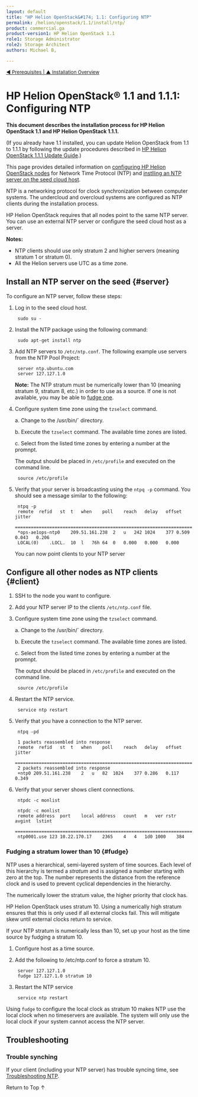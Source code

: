 ```yaml
---
layout: default
title: "HP Helion OpenStack&#174; 1.1: Configuring NTP"
permalink: /helion/openstack/1.1/install/ntp/
product: commercial.ga
product-version1: HP Helion OpenStack 1.1
role1: Storage Administrator
role2: Storage Architect
authors: Michael B, 

---
```

<!--UNDER REVISION-->


<script>

function PageRefresh {
onLoad="window.refresh"
}

PageRefresh();

</script>

<p style="font-size: small;"> <a href="/helion/openstack/1.1/install/prereqs/#ntp">&#9664; Prerequisites | <a href="/helion/openstack/1.1/install/overview/"> &#9650; Installation Overview</a> </p> 

# HP Helion OpenStack&#174; 1.1 and 1.1.1: Configuring NTP

**This document describes the installation process for HP Helion OpenStack 1.1 and HP Helion OpenStack 1.1.1.**

(If you already have 1.1 installed, you can update Helion OpenStack from 1.1 to 1.1.1 by following the update procedures described in [HP Helion OpenStack 1.1.1 Update Guide](/helion/openstack/1.1.1/update/).)

This page provides detailed information on [configuring HP Helion OpenStack nodes](#client) for Network Time Protocol (NTP) and [instlling an NTP server on the seed cloud host](#server). 

NTP is a networking protocol for clock synchronization between computer systems. The undercloud and overcloud systems are configured as NTP clients during the installation process.

HP Helion OpenStack requires that all nodes point to the same NTP server. You can use an external NTP server or configure the seed cloud host as a server. 

**Notes:** 

* NTP clients should use only stratum 2 and higher servers (meaning stratum 1 or stratum 0).
* All the Helion servers use UTC as a time zone.

## Install an NTP server on the seed  {#server}

To configure an NTP server, follow these steps: 

1. Log in to the seed cloud host.

		sudo su -

2. Install the NTP package using the following command:

		sudo apt-get install ntp

3. Add NTP servers to `/etc/ntp.conf`. The following example use servers from the NTP Pool Project:

		server ntp.ubuntu.com
		server 127.127.1.0

	**Note:** The NTP stratum must be numerically lower than 10 (meaning stratum 9, stratum 8, etc.) in order to use as a source. If one is not available, you may be able to [fudge one](#fudge).

4. Configure system time zone using the `tzselect` command.

	a. Change to the /usr/bin/` directory.

	b. Execute the `tzselect` command. The available time zones are listed.

	c. Select from the listed time zones by entering a number at the promnpt.

	The output should be placed in `/etc/profile` and executed on the command line.

		source /etc/profile

5. Verify that your server is broadcasting using the `ntpq -p` command. You should see a message similar to the following: 

		ntpq -p
		remote 	refid 	st	t	when	poll	reach	delay	offset	jitter
		==============================================================================
		*ops-ae1ops-ntp0	209.51.161.238	2	u	242	1024	377	0.509	0.043	0.206
		LOCAL(0)	.LOCL.	10	l	76h	64	0	0.000	0.000	0.000

	You can now point clients to your NTP server

## Configure all other nodes as NTP clients {#client}

1. SSH to the node you want to configure.

2. Add your NTP server IP to the clients `/etc/ntp.conf` file.

3. Configure system time zone using the `tzselect` command.

	a. Change to the /usr/bin/` directory.

	b. Execute the `tzselect` command. The available time zones are listed.

	c. Select from the listed time zones by entering a number at the promnpt.

	The output should be placed in `/etc/profile` and executed on the command line.

		source /etc/profile

4. Restart the NTP service.

		service ntp restart

5. Verify that you have a connection to the NTP server.

		ntpq -pd

		1 packets reassembled into response
		remote	refid	st	t	when	poll	reach	delay	offset	jitter
		==============================================================================
		2 packets reassembled into response
		+ntp0 209.51.161.238	2	u	82	1024	377	0.286	0.117	0.349

6. Verify that your server shows client connections.

		ntpdc -c monlist

		ntpdc -c monlist
		remote address	port	local address	count	m	ver	rstr	avgint	lstint
		===============================================================================
		ntp0001.use	123 10.22.170.17	2365	4	4	1d0	1000	384



### Fudging a stratum lower than 10 {#fudge}

NTP uses a hierarchical, semi-layered system of time sources. Each level of this hierarchy is termed a *stratum* and is assigned a number starting with zero at the top. The number represents the distance from the reference clock and is used to prevent cyclical dependencies in the hierarchy. 

The numerically lower the stratum value, the higher priority that clock has. 

HP Helion OpenStack uses stratum 10. Using a numerically high stratum ensures that this is only used if all external clocks fail. This will mitigate skew until external clocks return to service.

If your NTP stratum is numerically less than 10, set up your host as the time source by fudging a stratum 10.

1. Configure host as a time source.

2. Add the following to /etc/ntp.conf to force a stratum 10.

		server 127.127.1.0
		fudge 127.127.1.0 stratum 10

3. Restart the NTP service

		service ntp restart

Using `fudge` to configure the local clock as stratum 10 makes NTP use the local clock when no timeservers are available. The system will only use the local clock if your system cannot access the NTP server.


## Troubleshooting ##

### Trouble synching ###

If your client (including your NTP server) has trouble syncing time, see [Troubleshooting NTP](/helion/openstack/1.1/services/troubleshooting/ntp/#synch).


<a href="#top" style="padding:14px 0px 14px 0px; text-decoration: none;"> Return to Top &#8593;</a>



